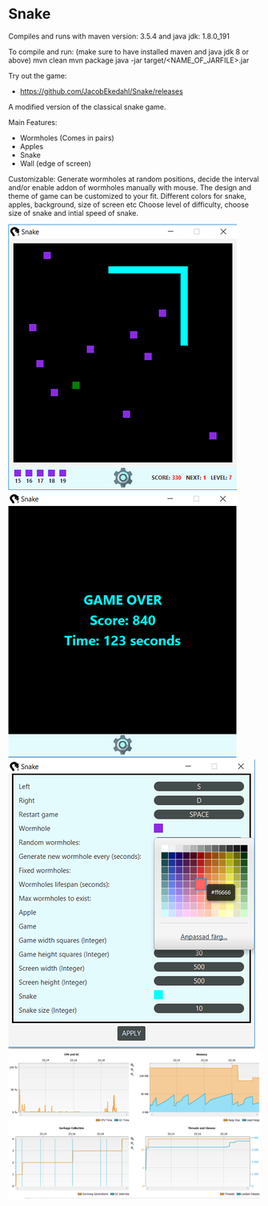 # Snake
Compiles and runs with maven version: 3.5.4 and java jdk: 1.8.0_191

To compile and run: (make sure to have installed maven and java jdk 8 or above)
mvn clean
mvn package
java -jar target/<NAME_OF_JARFILE>.jar

Try out the game:
 * https://github.com/JacobEkedahl/Snake/releases

A modified version of the classical snake game.

Main Features:
 * Wormholes (Comes in pairs)
 * Apples
 * Snake
 * Wall (edge of screen) 
 
Customizable:
Generate wormholes at random positions, decide the interval and/or enable addon of wormholes manually with mouse.
The design and theme of game can be customized to your fit. Different colors for snake, apples, background, size of screen etc
Choose level of difficulty, choose size of snake and intial speed of snake.

![In Game](https://github.com/JacobEkedahl/Snake/blob/master/snake/src/main/resources/preview/gamedark.png?raw=true "In Game")![Game Over](https://github.com/JacobEkedahl/Snake/blob/master/snake/src/main/resources/preview/gameoverdark.png?raw=true "Game Over")![Settings](https://github.com/JacobEkedahl/Snake/blob/master/snake/src/main/resources/preview/settingsWithcolor.png?raw=true "Setings")
![Stats](https://github.com/JacobEkedahl/Snake/blob/master/snake/src/main/resources/preview/statistics.PNG?raw=true "Stats")
